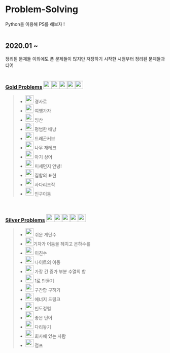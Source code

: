 # Problem-Solving

Python을 이용해 PS를 해보자 !  
<br> 

## 2020.01 ~ 

정리된 문제들 이외에도 푼 문제들이 많지만 저장하기 시작한 시점부터 정리된 문제들과 티어  
<br>

### [Gold Problems](myenv1/boj/problems/gold) <img height="25px" width="25px=" src="https://static.solved.ac/tier_small/15.svg"/><img height="25px" width="25px=" src="https://static.solved.ac/tier_small/14.svg"/><img height="25px" width="25px=" src="https://static.solved.ac/tier_small/13.svg"/><img height="25px" width="25px=" src="https://static.solved.ac/tier_small/12.svg"/><img height="25px" width="25px=" src="https://static.solved.ac/tier_small/11.svg"/>

> - <img height="25px" width="25px=" src="https://static.solved.ac/tier_small/13.svg"/> 경사로 
> - <img height="25px" width="25px=" src="https://static.solved.ac/tier_small/12.svg"/> 여행가자 
> - <img height="25px" width="25px=" src="https://static.solved.ac/tier_small/12.svg"/> 빙산 
> - <img height="25px" width="25px=" src="https://static.solved.ac/tier_small/12.svg"/> 평범한 배낭 
> - <img height="25px" width="25px=" src="https://static.solved.ac/tier_small/12.svg"/> 드래곤커브 
> - <img height="25px" width="25px=" src="https://static.solved.ac/tier_small/12.svg"/> 나무 재테크 
> - <img height="25px" width="25px=" src="https://static.solved.ac/tier_small/12.svg"/> 아기 상어 
> - <img height="25px" width="25px=" src="https://static.solved.ac/tier_small/12.svg"/> 미세먼지 안녕! 
> - <img height="25px" width="25px=" src="https://static.solved.ac/tier_small/11.svg"/> 집합의 표현 
> - <img height="25px" width="25px=" src="https://static.solved.ac/tier_small/11.svg"/> 사다리조작 
> - <img height="25px" width="25px=" src="https://static.solved.ac/tier_small/11.svg"/> 인구이동  

<br>

### [Silver Problems](myenv1/boj/problems/silver) <img height="25px" width="25px=" src="https://static.solved.ac/tier_small/10.svg"/><img height="25px" width="25px=" src="https://static.solved.ac/tier_small/9.svg"/><img height="25px" width="25px=" src="https://static.solved.ac/tier_small/8.svg"/><img height="25px" width="25px=" src="https://static.solved.ac/tier_small/7.svg"/><img height="25px" width="25px=" src="https://static.solved.ac/tier_small/6.svg"/>

>- <img height="25px" width="25px=" src="https://static.solved.ac/tier_small/10.svg"/> 쉬운 계단수
>- <img height="25px" width="25px=" src="https://static.solved.ac/tier_small/10.svg"/>기차가 어둠을 헤치고 은하수를
>- <img height="25px" width="25px=" src="https://static.solved.ac/tier_small/9.svg"/> 이친수 
>- <img height="25px" width="25px=" src="https://static.solved.ac/tier_small/9.svg"/> 나이트의 이동 
>- <img height="25px" width="25px=" src="https://static.solved.ac/tier_small/9.svg"/> 가장 긴 증가 부분 수열의 합 
>- <img height="25px" width="25px=" src="https://static.solved.ac/tier_small/8.svg"/> 1로 만들기 
>- <img height="25px" width="25px=" src="https://static.solved.ac/tier_small/8.svg"/> 구간합 구하기 
>- <img height="25px" width="25px=" src="https://static.solved.ac/tier_small/8.svg"/> 에너지 드링크 
>- <img height="25px" width="25px=" src="https://static.solved.ac/tier_small/7.svg"/> 빈도정렬 
>- <img height="25px" width="25px=" src="https://static.solved.ac/tier_small/7.svg"/> 좋은 단어 
>- <img height="25px" width="25px=" src="https://static.solved.ac/tier_small/6.svg"/> 다리놓기 
>- <img height="25px" width="25px=" src="https://static.solved.ac/tier_small/6.svg"/> 회사에 있는 사람 
>- <img height="25px" width="25px=" src="https://static.solved.ac/tier_small/6.svg"/> 점프  
